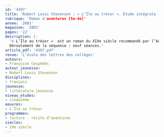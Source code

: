 ```yaml
---
id: '4397'
title: 'Robert Louis Stevenson : « L’Île au trésor ». Étude intégrale (séquence)'
rubrique: 'Roman d'aventures [5e-4e]'
annee: '2001'
magazine: '2001'
pages: '22'
description: |-
  '« L’Île au trésor »  est un roman du XIXe siècle recommandé par l’Accompagnement des programmes de quatrième. Les pistes de lecture proposées en permettent une exploitation dès la classe de cinquième. Ce roman d’aventures relate quelques mois de la vie de Jim Hawkins, un jeune garçon confronté très tôt à des situations difficiles et périlleuses. Le fil conducteur de ce récit, où les « bons » et les « méchants » essaient de cohabiter pour retrouver un trésor, est l’apprentissage de la vie par Jim qui devra prendre des décisions et se montrer responsable.
  Déroulement de la séquence : neuf séances.'
article_pdf: '4397.pdf'
revue: 'L’école des lettres des collèges'
auteurs:
- Françoise Cespédès
auteur_jeunesse:
- Robert Louis Stevenson
disciplines:
- français
jeunesse:
- littérature jeunesse
niveau_etudes:
- cinquième
oeuvres:
- L’Île au trésor
programmes:
- lecture - récits d’aventures
siecles:
- 19e siècle
---
```

